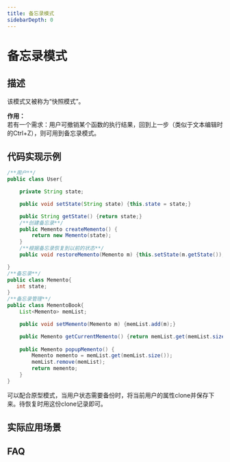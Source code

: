 ```yaml
---
title: 备忘录模式
sidebarDepth: 0
---
```


# 备忘录模式

## 描述

该模式又被称为“快照模式”。

**作用：**  
若有一个需求：用户可撤销某个函数的执行结果，回到上一步（类似于文本编辑时的Ctrl+Z），则可用到备忘录模式。

## 代码实现示例
```java
/**用户**/
public class User{

    private String state;

    public void setState(String state) {this.state = state;}

    public String getState() {return state;}
    /**创建备忘录**/
    public Memento createMemento() {
        return new Memento(state);
    }
    /**根据备忘录恢复到以前的状态**/
    public void restoreMemento(Memento m) {this.setState(m.getState());}

}
/**备忘录**/
public class Memento{
   int state;
}
/**备忘录管理**/
public class MementoBook{
    List<Memento> memList;

    public void setMemento(Memento m) {memList.add(m);}

    public Memento getCurrentMemento() {return memList.get(memList.size());}
    
    public Memento popupMemento() {
        Memento memento = memList.get(memList.size());
        memList.remove(memList);
        return memento;
    }
}

```
可以配合原型模式，当用户状态需要备份时，将当前用户的属性clone并保存下来。待恢复时用这份clone记录即可。
## 实际应用场景

## FAQ